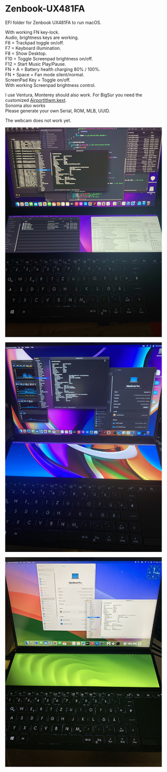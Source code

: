 # Zenbook-UX481FA
EFI folder for Zenbook UX481FA to run macOS.

With working FN key-lock.  
Audio, brightness keys are working.   
F6  =  Trackpad toggle on/off.  
F7  =  Keyboard illumination.  
F8  =  Show Desktop.  
F10 =  Toggle Screenpad brightness on/off.  
F12 =  Start Music Play/Pause.   
FN + A =  Battery health charging 80% / 100%.   
FN + Space  =  Fan mode silent/normal.  
ScreenPad Key  =  Toggle on/off.  
With working Screenpad brightness control.  

I use Ventura, Monterey should also work. For BigSur you need the customized [AirportItlwm.kext](https://github.com/OpenIntelWireless/itlwm/releases/).   
Sonoma also works   
Please generate your own Serial, ROM, MLB, UUID.  

The webcam does not work yet.

<p>
  <img
    src="https://github.com/wern-apfel/Zenbook-UX481FA/blob/main/pics/UX481FA.jpeg"
    alt="UX481FA"
    class="center"
  >
</p>
<p>
  <img
    src="https://github.com/wern-apfel/Zenbook-UX481FA/blob/main/pics/IMG_5805.jpg"
    alt="UX481FA"
    class="center"
  >
</p>
<p>
  <img
    src="https://github.com/wern-apfel/Zenbook-UX481FA/blob/main/pics/UX481_Sonoma.jpg"
    alt="UX481FA"
    class="center"
  >
</p>
